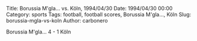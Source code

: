 Title: Borussia M'gla… vs. Köln, 1994/04/30
Date: 1994/04/30 00:00
Category: sports
Tags: football, football scores, Borussia M'gla…, Köln
Slug: borussia-mgla-vs-koln
Author: carbonero


Borussia M'gla… 4 - 1 Köln
